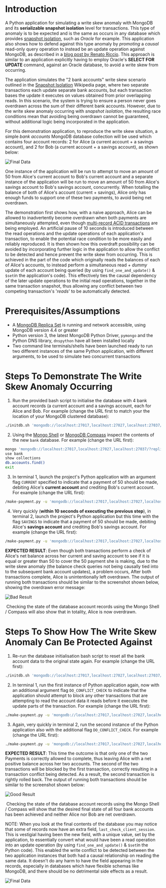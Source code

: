 # Introduction

A Python application for simulating a write skew anomaly with MongoDB and its __serializable snapshot isolation__ level for transactions. This type of anomaly is to be expected and is the same as occurs in any database which provides [snapshot isolation](https://en.wikipedia.org/wiki/Snapshot_isolation), such as _Oracle_ for example. This application also shows how to defend against this type anomaly by _promoting_ a _causal_ read-only query operation to instead be an update operation against MongoDB, as described in a [blog post by Renato Riccio](https://www.mongodb.com/blog/post/how-to-select--for-update-inside-mongodb-transactions). This approach is similar to an application explicitly having to employ Oracle's __SELECT FOR UPDATE__ command, against an Oracle database, to avoid a write skew from occurring.

The application simulates the "2 bank accounts" write skew scenario outlined in the [Snapshot Isolation](https://en.wikipedia.org/wiki/Snapshot_isolation#Definition) Wikipedia page, where two separate transactions each update separate bank accounts, but each transaction bases the update it executes on values obtained from prior overlapping reads. In this scenario, the system is trying to ensure a person never goes overdrawn across the sum of their different bank accounts. However, due to the write skew anomaly occurring with _snapshot isolation_, the resulting race conditions mean that avoiding being overdrawn cannot be guaranteed, without additional logic being incorporated in the application.

For this demonstration application, to reproduce the write skew situation, a simple _bank accounts_ MongoDB database collection will be used which contains four account records: 2 for Alice (a current account + a savings account), and 2 for Bob (a current account + a savings account), as shown below:

 ![Final Data](img/startdata.png)

One instance of the application will be run to attempt to move an amount of 50 from Alice's current account to Bob's current account and a separate instance of the application will be run to move an amount of 50 from Alice's savings account to Bob's savings account, concurrently. When totalling the balance of both of Alice's account (current + savings), Alice only has enough funds to support one of these two payments, to avoid being net overdrawn.

The demonstration first shows how, with a naive approach, Alice can be allowed to inadvertently become overdrawn when both payments are simultaneously attempted, even though [multi-record ACID transactions](https://docs.mongodb.com/manual/core/transactions/) are being employed. An artificial pause of 10 seconds is introduced between the read operations and the update operations of each application's transaction, to enable the potential race condition to be more easily and reliably reproduced. It is then shown how this overdraft possibility can be avoided by incorporating further logic in the application to allow the conflict to be detected and hence prevent the write skew from occurring. This is achieved in the part of the code which originally reads the balances of each of Alice's accounts, to instead perform a simultaneous read + _dummy_ update of each account being queried (by using `find_one_and_update()` & `$set`in the application's code). This effectively ties the causal dependency of the later update operations to the initial read operations, together in the same transaction snapshot, thus allowing any conflict between two competing transaction's '_reads_' to be automatically detected.


# Prerequisites/Assumptions

* A [MongoDB Replica Set](https://docs.mongodb.com/manual/tutorial/deploy-replica-set/) is running and network accessible, using MongoDB version 4.4 or greater
* Python version 3, the latest MongoDB Python Driver, `pymongo` and the Python DNS library, `dnspython` have all been installed locally
* Two command line terminals/shells have been launched ready to run two different instances of the same Python application, with different arguments, to be used to simulate two concurrent transactions


# Steps To Demonstrate The Write Skew Anomaly Occurring

1. Run the provided bash script to initialise the database with 4 bank account records (a current account and a savings account, each for Alice and Bob. For example (change the URL first to match your the location of your MongoDB clustered database):

```bash
./initdb.sh 'mongodb://localhost:27017,localhost:27027,localhost:27037/?replicaSet=TestRS'
```

2. Using the [Mongo Shell](https://docs.mongodb.com/manual/mongo/) or [MongoDB Compass](https://www.mongodb.com/products/compass) inspect the contents of the new `bank` database. For example (change the URL first):

```bash
mongo 'mongodb://localhost:27017,localhost:27027,localhost:27037/?replicaSet=TestRS'
use bank
show collections
db.accounts.find()
exit
```

3. In terminal 1, launch the project's Python application with an argument flag `CURRENT` specified to indicate that a payment of 50 should be made, debiting Alice's __current account__ and crediting Bob's current account. For example (change the URL first):

```bash
/make-payment.py -u 'mongodb://localhost:27017,localhost:27027,localhost:27037/?replicaSet=TestRS' -a CURRENT
```

4. Very quickly (__within 10 seconds of executing the previous step__), in terminal 2, launch the project's Python application but this time with the flag `SAVINGS` to indicate that a payment of 50 should be made, debiting Alice's __savings account__ and crediting Bob's savings account. For example (change the URL first):

```bash
/make-payment.py -u 'mongodb://localhost:27017,localhost:27027,localhost:27037/?replicaSet=TestRS' -a SAVINGS
```

__EXPECTED RESULT__: Even though both transactions perform a check of Alice's net balance across her current and saving account to see if it is equal or greater than 50 to cover the 50 payment she is making, due to the write skew anomaly (the balance check queries not being causally tied into to the subsequent bank account updates), a problem occurs, After both transactions complete, Alice is unintentionally left overdrawn. The output of running both transactions should be similar to the screenshot shown below, showing the overdrawn error message:

 ![Bad Result](img/badresult.png)

&nbsp;Checking the state of the database account records using the Mongo Shell / Compass will also show that in totality, Alice is now overdrawn.

# Steps To Show How The Write Skew Anomaly Can Be Protected Against

1. Re-run the database initialisation bash script to reset all the bank account data to the original state again. For example (change the URL first):

```bash
./initdb.sh 'mongodb://localhost:27017,localhost:27027,localhost:27037/?replicaSet=TestRS'
```

2. In terminal 1, run the first instance of Python application again, now with an additional argument flag `DO_CONFLICT_CHECK` to indicate that the application should attempt to block any other transactions that are attempting to read the account data it reads before it executes the update parts of the transaction. For example (change the URL first):

```bash
./make-payment.py -u 'mongodb://localhost:27017,localhost:27027,localhost:27037/?replicaSet=TestRS' -a CURRENT -b DO_CONFLICT_CHECK
```

3. Again, very quickly in terminal 2, run the second instance of the Python application also with the additional flag `DO_CONFLICT_CHECK`. For example (change the URL first):

```bash
./make-payment.py -u 'mongodb://localhost:27017,localhost:27027,localhost:27037/?replicaSet=TestRS' -a SAVINGS -b DO_CONFLICT_CHECK
```

__EXPECTED RESULT__: This time the outcome is that only one of the two Payments is correctly allowed to complete, thus leaving Alice with a net positive balance across her two accounts. The second of the two transactions will be blocked by the first transaction, correctly resulting in a transaction conflict being detected. As a result, the second transaction is rightly rolled back. The output of running both transactions should be similar to the screenshot shown below:

 ![Good Result](img/goodresult.png)

&nbsp;Checking the state of the database account records using the Mongo Shell / Compass will show that the desired final state of all four bank accounts has been achieved and neither Alice nor Bob are net overdrawn.

NOTE: When you look at the final contents of the database you may notice that some of records now have an extra field, `last_check_client_session`. This is vestigial having been the new field, with a unique value, set by the application, to essentially convert what would have been a read operation into an update operation (by using `find_one_and_update()` & `$set`in the Python code). This enabled the write conflict to be detected between the two application instances that both had a causal relationship on reading the same data. It doesn't do any harm to have the field appearing in the records, especially in databases which have flexible schemas like MongoDB, and there should be no detrimental side effects as a result.

 ![Final Data](img/finaldata.png)

